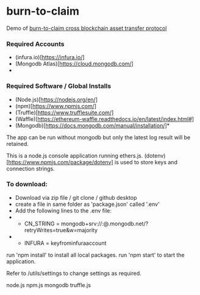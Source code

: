 # burn-to-claim
Demo of [burn-to-claim cross blockchain asset transfer protocol](https://zhehou.github.io/papers/burn_to_claim_cross_blockchain_asset_transfer_protocol.pdf)

### Required Accounts
- (infura.io)[https://infura.io/]
- (Mongodb Atlas)[https://cloud.mongodb.com/]
- 
### Required Software / Global Installs
- (Node.js)[https://nodejs.org/en/]
- (npm)[https://www.npmjs.com/]
- (Truffle)[https://www.trufflesuite.com/]
- (Waffle)[https://ethereum-waffle.readthedocs.io/en/latest/index.html#]
- (Mongodb)[https://docs.mongodb.com/manual/installation/]*

The app can be run without mongodb but only the latest log result will be retained.

This is a node.js console application running ethers.js. (dotenv)[https://www.npmjs.com/package/dotenv] is used to store keys and connection strings.

### To download:
- Download via zip file / git clone / github desktop
- create a file in same folder as 'package.json' called '.env'
- Add the following lines to the .env file:
- - CN_STRING = mongodb+srv://<user>:<password>@<project>.mongodb.net/<database>?retryWrites=true&w=majority
- - INFURA = keyfrominfuraaccount






run 'npm install' to install all local packages.
run 'npm start' to start the application.

Refer to /utils/settings to change settings as required.

node.js
npm.js
mongodb
truffle.js
